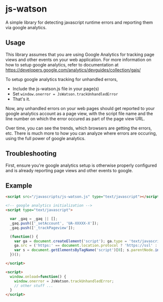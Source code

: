 js-watson
=========

A simple library for detecting javascript runtime errors and reporting them via 
google analytics.

Usage
-----

This library assumes that you are using Google Analytics for tracking page views
and other events on your web application. For more information on how to setup 
google analytics, refer to documentation at 
https://developers.google.com/analytics/devguides/collection/gajs/

To setup google analytics tracking for unhandled errors,

- Include the js-watson.js file in your page(s)
- Set `window.onerror = JsWatson.trackUnhandledError`
- That's it.

Now, any unhandled errors on your web pages should get reported to your google
analytics account as a page view, with the script file name and the line number
on which the error occured as part of the page view URL.

Over time, you can see the trends, which browsers are getting the errors, etc.
There is much more to how you can analyze where errors are occuring, using the 
full power of google analytics.

Troubleshooting
---------------

First, ensure you're google analytics setup is otherwise properly configured and is 
already reporting page views and other events to google.

Example
-------

```html
<script src="/javascripts/js-watson.js" type="text/javascript"></script>

<!-- google analytics initialization --> 
<script type="text/javascript">

  var _gaq = _gaq || [];
  _gaq.push(['_setAccount', 'UA-XXXXX-X']);
  _gaq.push(['_trackPageview']);

  (function() {
    var ga = document.createElement('script'); ga.type = 'text/javascript'; ga.async = true;
    ga.src = ('https:' == document.location.protocol ? 'https://ssl' : 'http://www') + '.google-analytics.com/ga.js';
    var s = document.getElementsByTagName('script')[0]; s.parentNode.insertBefore(ga, s);
  })();

</script>

<script>
  window.onload=function() {
    window.onerror = JsWatson.trackUnhandledError;
    // other stuff ...
  }
</script>
```